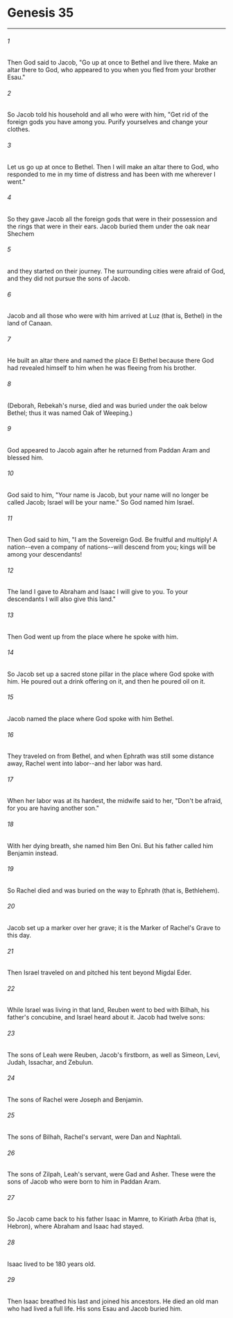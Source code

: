 # Genesis 35
***



###### 1 
Then God said to Jacob, "Go up at once to Bethel and live there. Make an altar there to God, who appeared to you when you fled from your brother Esau." 

###### 2 
So Jacob told his household and all who were with him, "Get rid of the foreign gods you have among you. Purify yourselves and change your clothes. 

###### 3 
Let us go up at once to Bethel. Then I will make an altar there to God, who responded to me in my time of distress and has been with me wherever I went." 

###### 4 
So they gave Jacob all the foreign gods that were in their possession and the rings that were in their ears. Jacob buried them under the oak near Shechem 

###### 5 
and they started on their journey. The surrounding cities were afraid of God, and they did not pursue the sons of Jacob. 

###### 6 
Jacob and all those who were with him arrived at Luz (that is, Bethel) in the land of Canaan. 

###### 7 
He built an altar there and named the place El Bethel because there God had revealed himself to him when he was fleeing from his brother. 

###### 8 
(Deborah, Rebekah's nurse, died and was buried under the oak below Bethel; thus it was named Oak of Weeping.) 

###### 9 
God appeared to Jacob again after he returned from Paddan Aram and blessed him. 

###### 10 
God said to him, "Your name is Jacob, but your name will no longer be called Jacob; Israel will be your name." So God named him Israel. 

###### 11 
Then God said to him, "I am the Sovereign God. Be fruitful and multiply! A nation--even a company of nations--will descend from you; kings will be among your descendants! 

###### 12 
The land I gave to Abraham and Isaac I will give to you. To your descendants I will also give this land." 

###### 13 
Then God went up from the place where he spoke with him. 

###### 14 
So Jacob set up a sacred stone pillar in the place where God spoke with him. He poured out a drink offering on it, and then he poured oil on it. 

###### 15 
Jacob named the place where God spoke with him Bethel. 

###### 16 
They traveled on from Bethel, and when Ephrath was still some distance away, Rachel went into labor--and her labor was hard. 

###### 17 
When her labor was at its hardest, the midwife said to her, "Don't be afraid, for you are having another son." 

###### 18 
With her dying breath, she named him Ben Oni. But his father called him Benjamin instead. 

###### 19 
So Rachel died and was buried on the way to Ephrath (that is, Bethlehem). 

###### 20 
Jacob set up a marker over her grave; it is the Marker of Rachel's Grave to this day. 

###### 21 
Then Israel traveled on and pitched his tent beyond Migdal Eder. 

###### 22 
While Israel was living in that land, Reuben went to bed with Bilhah, his father's concubine, and Israel heard about it. Jacob had twelve sons: 

###### 23 
The sons of Leah were Reuben, Jacob's firstborn, as well as Simeon, Levi, Judah, Issachar, and Zebulun. 

###### 24 
The sons of Rachel were Joseph and Benjamin. 

###### 25 
The sons of Bilhah, Rachel's servant, were Dan and Naphtali. 

###### 26 
The sons of Zilpah, Leah's servant, were Gad and Asher. These were the sons of Jacob who were born to him in Paddan Aram. 

###### 27 
So Jacob came back to his father Isaac in Mamre, to Kiriath Arba (that is, Hebron), where Abraham and Isaac had stayed. 

###### 28 
Isaac lived to be 180 years old. 

###### 29 
Then Isaac breathed his last and joined his ancestors. He died an old man who had lived a full life. His sons Esau and Jacob buried him.
